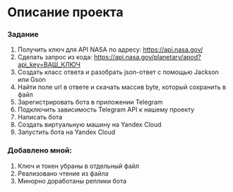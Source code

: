 # Описание проекта

### Задание
1. Получить ключ для API NASA по адресу: https://api.nasa.gov/ <br>
2. Сделать запрос из кода: https://api.nasa.gov/planetary/apod?api_key=ВАШ_КЛЮЧ <br>
3. Создать класс ответа и разобрать json-ответ с помощью Jackson или Gson <br>
4. Найти поле url в ответе и скачать массив byte, который сохранить в файл <br>
5. Зарегистрировать бота в приложении Telegram <br>
7. Подключить зависимость Telegram API к нашему проекту <br>
8. Написать бота <br>
9. Создать виртуальную машину на Yandex Cloud <br>
10. Запустить бота на Yandex Cloud <br>


### Добавлено мной:
1. Ключ и токен убраны в отдельный файл <br>
2. Реализовано чтение из файла <br>
3. Минорно доработаны реплики бота <br>
